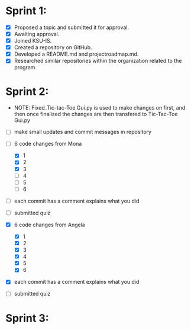 # Sprint 1:
- [x] Proposed a topic and submitted it for approval.
- [x] Awaiting approval.
- [x] Joined KSU-IS.
- [x] Created a repository on GitHub.
- [x] Developed a README.md and projectroadmap.md.
- [x] Researched similar repositories within the organization related to the program.     

# Sprint 2:
- NOTE: Fixed_Tic-tac-Toe Gui.py is used to make changes on first, and then once finalized the changes are then transfered to Tic-Tac-Toe Gui.py
- [ ] make small updates and commit messages in repository
- [ ] 6 code changes from Mona
    - [x] 1
    - [x] 2
    - [x] 3
    - [ ] 4
    - [ ] 5
    - [ ] 6
- [ ] each commit has a comment explains what you did
- [ ] submitted quiz

- [x] 6 code changes from Angela
    - [x] 1
    - [x] 2
    - [x] 3
    - [x] 4
    - [x] 5
    - [x] 6
- [x] each commit has a comment explains what you did
- [ ] submitted quiz

# Sprint 3:

